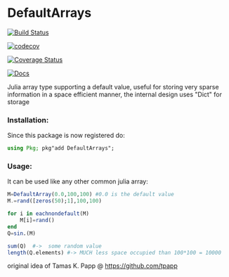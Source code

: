 # DefaultArrays

[![Build Status](https://travis-ci.org/francescoalemanno/DefaultArrays.jl.svg?branch=master)](https://travis-ci.org/francescoalemanno/DefaultArrays.jl)

[![codecov](https://codecov.io/gh/francescoalemanno/DefaultArrays.jl/branch/master/graph/badge.svg)](https://codecov.io/gh/francescoalemanno/DefaultArrays.jl)

[![Coverage Status](https://coveralls.io/repos/github/francescoalemanno/DefaultArrays.jl/badge.svg?branch=master)](https://coveralls.io/github/francescoalemanno/DefaultArrays.jl?branch=master)

[![Docs](https://img.shields.io/badge/docs-latest-blue.svg)](https://pkg.julialang.org/docs/DefaultArrays)

Julia array type supporting a default value, useful for storing very sparse information in a space efficient manner, the internal design uses "Dict" for storage

### Installation:
Since this package is now registered do:
```julia
using Pkg; pkg"add DefaultArrays";
```

### Usage:
It can be used like any other common julia array:
```julia
M=DefaultArray(0.0,100,100) #0.0 is the default value
M.=rand([zeros(50);1],100,100)

for i in eachnondefault(M)
    M[i]=rand()
end
Q=sin.(M)

sum(Q)  #->  some random value
length(Q.elements) #-> MUCH less space occupied than 100*100 = 10000
```

original idea of Tamas K. Papp @ https://github.com/tpapp
